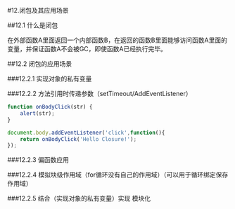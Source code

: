#12.闭包及其应用场景

##12.1 什么是闭包

在外部函数A里面返回一个内部函数B，在返回的函数B里面能够访问函数A里面的变量，并保证函数A不会被GC，即使函数A已经执行完毕。

##12.2 闭包的应用场景

###12.2.1 实现对象的私有变量

###12.2.2 方法引用时传递参数（setTimeout/AddEventListener）

```Javascript
function onBodyClick(str) {
	alert(str);
}

document.body.addEventListener('click',function(){
	return onBodyClick('Hello Closure!');
});
```

###12.2.3 偏函数应用

###12.2.4 模拟块级作用域（for循环没有自己的作用域）（可以用于循环绑定保存作用域）

###12.2.5 结合（实现对象的私有变量）实现 模块化